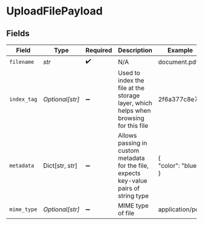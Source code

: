 # UploadFilePayload


## Fields

| Field                                                                                  | Type                                                                                   | Required                                                                               | Description                                                                            | Example                                                                                |
| -------------------------------------------------------------------------------------- | -------------------------------------------------------------------------------------- | -------------------------------------------------------------------------------------- | -------------------------------------------------------------------------------------- | -------------------------------------------------------------------------------------- |
| `filename`                                                                             | *str*                                                                                  | :heavy_check_mark:                                                                     | N/A                                                                                    | document.pdf                                                                           |
| `index_tag`                                                                            | *Optional[str]*                                                                        | :heavy_minus_sign:                                                                     | Used to index the file at the storage layer, which helps when browsing for this file   | 2f6a377c8e78                                                                           |
| `metadata`                                                                             | Dict[str, *str*]                                                                       | :heavy_minus_sign:                                                                     | Allows passing in custom metadata for the file, expects key-value pairs of string type | {<br/>"color": "blue"<br/>}                                                            |
| `mime_type`                                                                            | *Optional[str]*                                                                        | :heavy_minus_sign:                                                                     | MIME type of file                                                                      | application/pdf                                                                        |